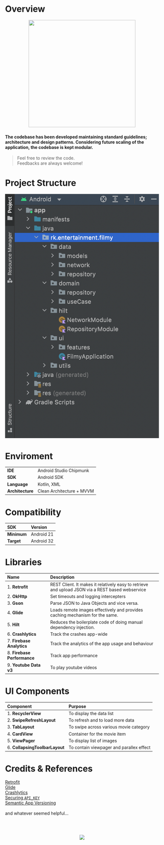 # Overview

<p align="center">
  <img src="https://media.giphy.com/media/3o7rc0qU6m5hneMsuc/giphy.gif" width="350" height="350"/> 
</p>

#### The codebase has been developed maintaining standard guidelines; architecture and design patterns. Considering future scaling of the application, the codebase is kept modular.

> Feel free to review the code. <br>  Feedbacks are always welcome!


# Project Structure

<p align="center">
  <img src="/screenshots/project_structure.png"/> 
</p>


# Enviroment

|                    |                              |
|  ----------------  |  --------------------------  |
|  **IDE**           |  Android Studio Chipmunk     |
|  **SDK**           |  Android SDK                 |
|  **Language**      |  Kotlin, XML                 |
|  **Architecture**  |  Clean Architecture + MVVM   |

# Compatibility

|      SDK           |      Version            |
|  :---------------  |  :--------------------  |
|  **Minimum**       |  Android 21             |
|  **Target**        |  Android 32             |


# Libraries

|      Name          |      Description        |
|  :---------------  |  :--------------------  |
|  1. **Retrofit**       |  REST Client. It makes it relatively easy to retrieve and upload JSON via a REST based webservice  |
|  2. **OkHttp**         |  Set timeouts and logging intercepters  |
|  3. **Gson**           |  Parse JSON to Java Objects and vice versa.  |
|  4. **Glide**		       |  Loads remote images effectively and provides caching mechanism for the same.  |
|  5. **Hilt**		       |  Reduces the boilerplate code of doing manual dependency injection.  |
|  6. **Crashlytics**    |  Track the crashes app-wide  |
|  7. **Firebase Analytics**    |  Track the analytics of the app usage and behaviour  |
|  8. **Firebase Performance**    |  Track app performance  |
|  9. **Youtube Data v3**    |  To play youtube videos  |


# UI Components

|      Component     |      Purpose            |
|  :---------------  |  :--------------------  |
|  1. **RecyclerView**            |  To display the data list                 |
|  2. **SwipeRefreshLayout**      |  To refresh and to load more data         |
|  3. **TabLayout**               |  To swipe across various movie category   |
|  4. **CardView**                |  Container for the movie item             |
|  5. **ViewPager**               |  To display list of images                |
|  6. **CollapsingToolbarLayout** |  To contain viewpager and parallex effect |


# Credits & References 

 [Retrofit](https://www.journaldev.com/13639/retrofit-android-example-tutorial)
<br> [Glide](https://github.com/codepath/android_guides/wiki/Displaying-Images-with-the-Glide-Library)
<br> [Crashlytics](https://fabric.io/kits/android/crashlytics)
<br> [Securing ````API_KEY````](https://medium.com/code-better/hiding-api-keys-from-your-android-repository-b23f5598b906)
<br> [Semantic App Versioning](https://medium.com/@maxirosson/versioning-android-apps-d6ec171cfd82)
<br><br> and whatever seemed helpful...

<br>
<br>

<p align="center">
<img src="https://media.giphy.com/media/DAtJCG1t3im1G/giphy.gif"/>
</p>

